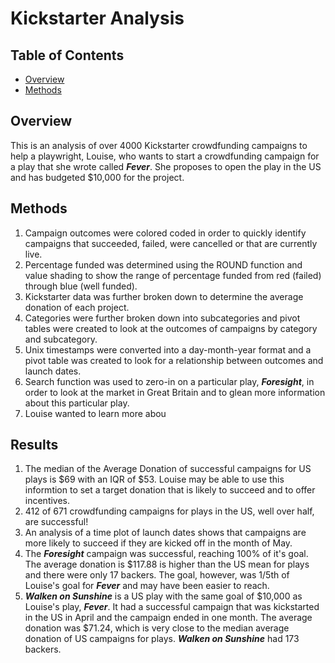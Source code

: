 # Kickstarter Analysis

## Table of Contents
* [Overview](##overview)
* [Methods](##methods)

## Overview

This is an analysis of over 4000 Kickstarter crowdfunding campaigns to help a playwright, Louise, who wants to start a crowdfunding campaign for a play that she wrote called ***Fever***. She proposes to open the play in the US and has budgeted $10,000 for the project.

## Methods

1. Campaign outcomes were colored coded in order to quickly identify campaigns that succeeded, failed, were cancelled or that are currently live.
2. Percentage funded was determined using the ROUND function and value shading to show the range of percentage funded from red (failed) through blue (well funded).
3. Kickstarter data was further broken down to determine the average donation of each project. 
4. Categories were further broken down into subcategories and pivot tables were created to look at the outcomes of campaigns by category and subcategory.  
5. Unix timestamps were converted into a day-month-year format and a pivot table was created to look for a relationship between outcomes and launch dates.
6. Search function was used to zero-in on a particular play, ***Foresight***, in order to look at the market in Great Britain and to glean more information about this particular play.
7. Louise wanted to learn more abou
## Results
1. The median of the Average Donation of successful campaigns for US plays is $69 with an IQR of $53. Louise may be able to use this informtion to set a target donation that is likely to succeed and to offer incentives. 
2. 412 of 671 crowdfunding campaigns for plays in the US, well over half, are successful!
3. An analysis of a time plot of launch dates shows that campaigns are more likely to succeed if they are kicked off in the month of May.
4. The ***Foresight*** campaign was successful, reaching 100% of it's goal.  The average donation is $117.88 is higher than the US mean for plays and there were only 17 backers.  The goal, however, was 1/5th of Louise's goal for ***Fever*** and may have been easier to reach.
5. ***Walken on Sunshine*** is a US play with the same goal of $10,000 as Louise's play, ***Fever***.  It had a successful campaign that was kickstarted in the US in April and the campaign ended in one month.  The average donation was $71.24, which is very close to the median average donation of US campaigns for plays.  ***Walken on Sunshine*** had 173 backers.

